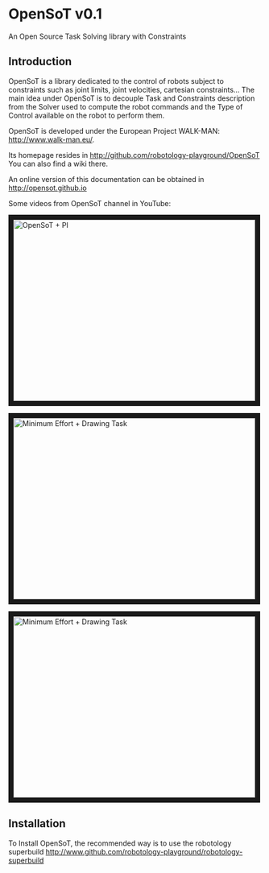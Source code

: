 OpenSoT v0.1
=========

An Open Source Task Solving library with Constraints

Introduction
------------
OpenSoT is a library dedicated to the control of robots subject to constraints such as joint limits, joint velocities, cartesian constraints... The main idea under OpenSoT is to decouple Task and Constraints description from the Solver used to compute the robot commands and the Type of Control available on the robot to perform them.

OpenSoT is developed under the European Project WALK-MAN: http://www.walk-man.eu/.

Its homepage resides in http://github.com/robotology-playground/OpenSoT
You can also find a wiki there.

An online version of this documentation can be obtained in http://opensot.github.io

Some videos from OpenSoT channel in YouTube:

<a href="http://www.youtube.com/watch?feature=player_embedded&v=Avs6pqUCqVo
" target="_blank"><img src="http://img.youtube.com/vi/Avs6pqUCqVo/0.jpg" 
alt="OpenSoT + PI" width="480" height="360" border="10" /></a>

<a href="http://www.youtube.com/watch?feature=player_embedded&v=cBggRy7WPUE&list=UUkkZXunCN6eJwww1CeK7DrA
" target="_blank"><img src="http://img.youtube.com/vi/cBggRy7WPUE/0.jpg" 
alt="Minimum Effort + Drawing Task" width="480" height="360" border="10" /></a>

<a href="https://www.youtube.com/watch?v=U1FcIq15jg4&feature=youtu.be
" target="_blank"><img src="http://img.youtube.com/vi/U1FcIq15jg4/0.jpg" 
alt="Minimum Effort + Drawing Task" width="480" height="360" border="10" /></a>

Installation
------------

To Install OpenSoT, the recommended way is to use the robotology superbuild http://www.github.com/robotology-playground/robotology-superbuild

